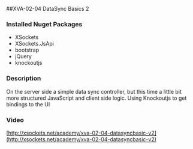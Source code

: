 ##XVA-02-04 DataSync Basics 2

### Installed Nuget Packages

- XSockets
- XSockets.JsApi
- bootstrap
- jQuery
- knockoutjs

### Description

On the server side a simple data sync controller, but this time a little bit more structured JavaScript and client side logic. Using Knockoutjs to get bindings to the UI


### Video

[http://xsockets.net/academy/xva-02-04-datasyncbasic-v2](http://xsockets.net/academy/xva-02-04-datasyncbasic-v2)